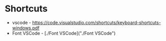 # Shortcuts
- vscode - https://code.visualstudio.com/shortcuts/keyboard-shortcuts-windows.pdf
- Font VSCode - [./Font VSCode]("./Font VSCode")
